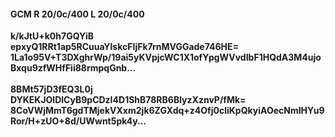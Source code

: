 #### GCM R 20/0c/400 L 20/0c/400
**k/kJtU+k0h7GQYiB**<br/>**epxyQ1RRt1ap5RCuuaYlskcFIjFk7rnMVGGade746HE=**<br/>**1La1o95V+T3DXghrWp/19ai5yKVpjcWC1X1ofYpgWVvdIbF1HQdA3M4ujoBxqu9zfWHfFii88rmpqGnb...**<br/><br/>
**8BMt57jD3fEQ3L0j**<br/>**DYKEKJOlDlCyB9pCDzI4D1ShB78RB6BlyzXznvP/fMk=**<br/>**8CoVWjMmT6gdTMjekVXxm2jk6ZGXdq+z4Ofj0cliKpQkyiAOecNmIHYu9Ror/H+zUO+8d/UWwnt5pk4y...**